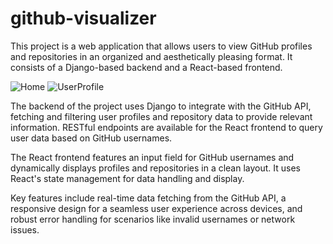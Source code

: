 # github-visualizer

This project is a web application that allows users to view GitHub profiles and repositories in an organized and aesthetically pleasing format. It consists of a Django-based backend and a React-based frontend.

![Home](https://github.com/user-attachments/assets/63b2ab74-aabf-4bcd-a0ae-616c63a298c0)
![UserProfile](https://github.com/user-attachments/assets/84888ca7-cc7a-4ec9-8dac-e4e86d88c109)


The backend of the project uses Django to integrate with the GitHub API, fetching and filtering user profiles and repository data to provide relevant information. RESTful endpoints are available for the React frontend to query user data based on GitHub usernames.

The React frontend features an input field for GitHub usernames and dynamically displays profiles and repositories in a clean layout. It uses React's state management for data handling and display.

Key features include real-time data fetching from the GitHub API, a responsive design for a seamless user experience across devices, and robust error handling for scenarios like invalid usernames or network issues.

